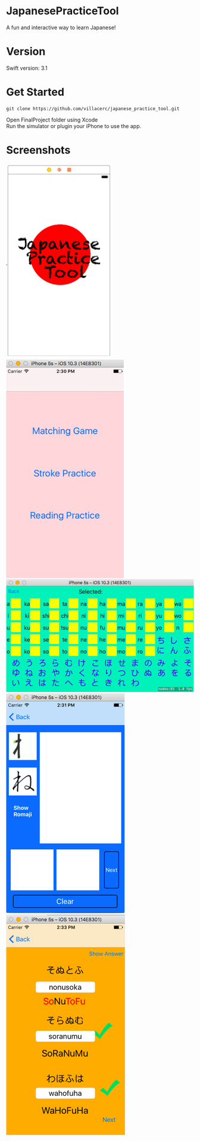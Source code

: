 # JapanesePracticeTool

A fun and interactive way to learn Japanese!

# Version
Swift version: 3.1

# Get Started

```
git clone https://github.com/villacerc/japanese_practice_tool.git
```

Open FinalProject folder using Xcode  
Run the simulator or plugin your iPhone to use the app.

# Screenshots
![splash](/screenshots/splash.png?raw=true "Splash Screen")
![splash](/screenshots/landing.png?raw=true "Landing Screen")
![splash](/screenshots/matching.png?raw=true "Matching Screen")
![splash](/screenshots/stroke.png?raw=true "Stroke Screen")
![splash](/screenshots/reading.png?raw=true "Reading Screen")
